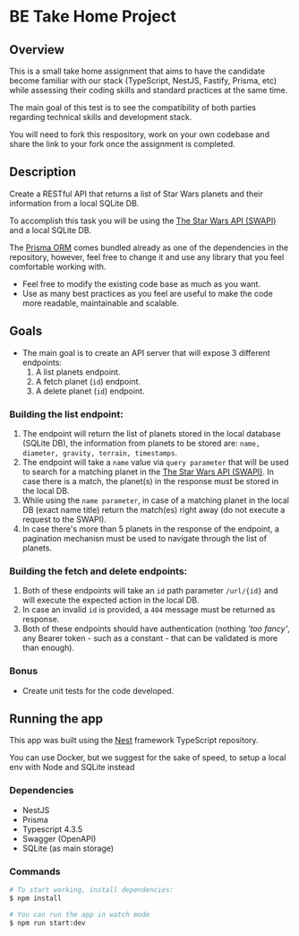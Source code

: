 # BE Take Home Project

## Overview 

This is a small take home assignment that aims to have the candidate become familiar with our stack (TypeScript, NestJS, Fastify, Prisma, etc) while assessing their coding skills and standard practices at the same time. 

The main goal of this test is to see the compatibility of both parties regarding technical skills and development stack.

You will need to fork this respository, work on your own codebase and share the link to your fork once the assignment is completed.

## Description
Create a RESTful API that returns a list of Star Wars planets and their information from a local SQLite DB.

To accomplish this task you will be using the [The Star Wars API (SWAPI)](https://swapi.dev/) and a local SQLite DB.

The [Prisma ORM](https://www.prisma.io/) comes bundled already as one of the dependencies in the repository, however, feel free to change it and use any library that you feel comfortable working with.

- Feel free to modify the existing code base as much as you want.
- Use as many best practices as you feel are useful to make the code more readable, maintainable and scalable.

## Goals

- The main goal is to create an API server that will expose 3 different endpoints:
  1. A list planets endpoint.
  2. A fetch planet (`id`) endpoint.
  3. A delete planet (`id`) endpoint.

### Building the list endpoint:
  1. The endpoint will return the list of planets stored in the local database (SQLite DB), the information from planets to be stored are: `name, diameter, gravity, terrain, timestamps`.
  2. The endpoint will take a `name` value via `query parameter` that will be used to search for a matching planet in the [The Star Wars API (SWAPI)](https://swapi.dev/). In case there is a match, the planet(s) in the response must be stored in the local DB.
  3. While using the `name parameter`, in case of a matching planet in the local DB (exact name title) return the match(es) right away (do not execute a request to the SWAPI).
  4. In case there's more than 5 planets in the response of the endpoint, a pagination mechanisn must be used to navigate through the list of planets.

### Building the fetch and delete endpoints:
  1. Both of these endpoints will take an `id` path parameter `/url/{id}` and will execute the expected action in the local DB.
  2. In case an invalid `id` is provided, a `404` message must be returned as response.
  3. Both of these endpoints should have authentication (nothing _'too fancy'_, any Bearer token - such as a constant - that can be validated is more than enough).

### Bonus
- Create unit tests for the code developed.

## Running the app

This app was built using the [Nest](https://github.com/nestjs/nest) framework TypeScript repository.

You can use Docker, but we suggest for the sake of speed, to setup a local env with Node and SQLite instead

### Dependencies

- NestJS
- Prisma
- Typescript 4.3.5
- Swagger (OpenAPI)
- SQLite (as main storage)

### Commands

```sh
# To start working, install dependencies:
$ npm install

# You can run the app in watch mode
$ npm run start:dev
```
